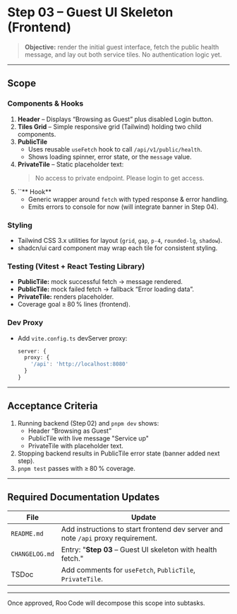 # Step 03 – Guest UI Skeleton (Frontend)

> **Objective:** render the initial guest interface, fetch the public health message, and lay out both service tiles. No authentication logic yet.

---

## Scope

### Components & Hooks

1. **Header** – Displays “Browsing as Guest” plus disabled Login button.
2. **Tiles Grid** – Simple responsive grid (Tailwind) holding two child components.
3. **PublicTile**
   - Uses reusable `useFetch` hook to call `/api/v1/public/health`.
   - Shows loading spinner, error state, or the `message` value.
4. **PrivateTile** – Static placeholder text:
   > No access to private endpoint. Please login to get access.
5. ``** Hook**
   - Generic wrapper around `fetch` with typed response & error handling.
   - Emits errors to console for now (will integrate banner in Step 04).

### Styling

- Tailwind CSS 3.x utilities for layout (`grid`, `gap`, `p-4`, `rounded-lg`, `shadow`).
- shadcn/ui card component may wrap each tile for consistent styling.

### Testing (Vitest + React Testing Library)

- **PublicTile:** mock successful fetch → message rendered.
- **PublicTile:** mock failed fetch → fallback “Error loading data”.
- **PrivateTile:** renders placeholder.
- Coverage goal ≥ 80 % lines (frontend).

### Dev Proxy

- Add `vite.config.ts` devServer proxy:
  ```ts
  server: {
    proxy: {
      '/api': 'http://localhost:8080'
    }
  }
  ```

---

## Acceptance Criteria

1. Running backend (Step 02) and `pnpm dev` shows:
   - Header “Browsing as Guest”
   - PublicTile with live message "Service up"
   - PrivateTile with placeholder text.
2. Stopping backend results in PublicTile error state (banner added next step).
3. `pnpm test` passes with ≥ 80 % coverage.

---

## Required Documentation Updates

| File           | Update                                                                           |
| -------------- | -------------------------------------------------------------------------------- |
| `README.md`    | Add instructions to start frontend dev server and note `/api` proxy requirement. |
| `CHANGELOG.md` | Entry: "**Step 03** – Guest UI skeleton with health fetch."                      |
| TSDoc          | Add comments for `useFetch`, `PublicTile`, `PrivateTile`.                        |

---

Once approved, Roo Code will decompose this scope into subtasks.


